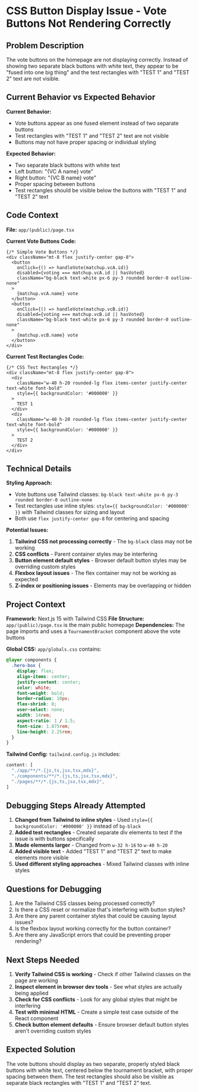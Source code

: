 # CSS Button Display Issue - Vote Buttons Not Rendering Correctly

## Problem Description

The vote buttons on the homepage are not displaying correctly. Instead of showing two separate black buttons with white text, they appear to be "fused into one big thing" and the test rectangles with "TEST 1" and "TEST 2" text are not visible.

## Current Behavior vs Expected Behavior

**Current Behavior:**
- Vote buttons appear as one fused element instead of two separate buttons
- Test rectangles with "TEST 1" and "TEST 2" text are not visible
- Buttons may not have proper spacing or individual styling

**Expected Behavior:**
- Two separate black buttons with white text
- Left button: "{VC A name} vote" 
- Right button: "{VC B name} vote"
- Proper spacing between buttons
- Test rectangles should be visible below the buttons with "TEST 1" and "TEST 2" text

## Code Context

**File:** `app/(public)/page.tsx`

**Current Vote Buttons Code:**
```tsx
{/* Simple Vote Buttons */}
<div className="mt-8 flex justify-center gap-8">
  <button
    onClick={() => handleVote(matchup.vcA.id)}
    disabled={voting === matchup.vcA.id || hasVoted}
    className="bg-black text-white px-6 py-3 rounded border-0 outline-none"
  >
    {matchup.vcA.name} vote
  </button>
  <button
    onClick={() => handleVote(matchup.vcB.id)}
    disabled={voting === matchup.vcB.id || hasVoted}
    className="bg-black text-white px-6 py-3 rounded border-0 outline-none"
  >
    {matchup.vcB.name} vote
  </button>
</div>
```

**Current Test Rectangles Code:**
```tsx
{/* CSS Test Rectangles */}
<div className="mt-8 flex justify-center gap-8">
  <div 
    className="w-40 h-20 rounded-lg flex items-center justify-center text-white font-bold"
    style={{ backgroundColor: '#000000' }}
  >
    TEST 1
  </div>
  <div 
    className="w-40 h-20 rounded-lg flex items-center justify-center text-white font-bold"
    style={{ backgroundColor: '#000000' }}
  >
    TEST 2
  </div>
</div>
```

## Technical Details

**Styling Approach:**
- Vote buttons use Tailwind classes: `bg-black text-white px-6 py-3 rounded border-0 outline-none`
- Test rectangles use inline styles: `style={{ backgroundColor: '#000000' }}` with Tailwind classes for sizing and layout
- Both use `flex justify-center gap-8` for centering and spacing

**Potential Issues:**
1. **Tailwind CSS not processing correctly** - The `bg-black` class may not be working
2. **CSS conflicts** - Parent container styles may be interfering
3. **Button element default styles** - Browser default button styles may be overriding custom styles
4. **Flexbox layout issues** - The flex container may not be working as expected
5. **Z-index or positioning issues** - Elements may be overlapping or hidden

## Project Context

**Framework:** Next.js 15 with Tailwind CSS
**File Structure:** `app/(public)/page.tsx` is the main public homepage
**Dependencies:** The page imports and uses a `TournamentBracket` component above the vote buttons

**Global CSS:** `app/globals.css` contains:
```css
@layer components {
  .hero-box {
    display: flex;
    align-items: center;
    justify-content: center;
    color: white;
    font-weight: bold;
    border-radius: 10px;
    flex-shrink: 0;
    user-select: none;
    width: 14rem;
    aspect-ratio: 1 / 1.5;
    font-size: 1.875rem;
    line-height: 2.25rem;
  }
}
```

**Tailwind Config:** `tailwind.config.js` includes:
```javascript
content: [
  "./app/**/*.{js,ts,jsx,tsx,mdx}",
  "./components/**/*.{js,ts,jsx,tsx,mdx}",
  "./pages/**/*.{js,ts,jsx,tsx,mdx}",
]
```

## Debugging Steps Already Attempted

1. **Changed from Tailwind to inline styles** - Used `style={{ backgroundColor: '#000000' }}` instead of `bg-black`
2. **Added test rectangles** - Created separate div elements to test if the issue is with buttons specifically
3. **Made elements larger** - Changed from `w-32 h-16` to `w-40 h-20`
4. **Added visible text** - Added "TEST 1" and "TEST 2" text to make elements more visible
5. **Used different styling approaches** - Mixed Tailwind classes with inline styles

## Questions for Debugging

1. Are the Tailwind CSS classes being processed correctly?
2. Is there a CSS reset or normalize that's interfering with button styles?
3. Are there any parent container styles that could be causing layout issues?
4. Is the flexbox layout working correctly for the button container?
5. Are there any JavaScript errors that could be preventing proper rendering?

## Next Steps Needed

1. **Verify Tailwind CSS is working** - Check if other Tailwind classes on the page are working
2. **Inspect element in browser dev tools** - See what styles are actually being applied
3. **Check for CSS conflicts** - Look for any global styles that might be interfering
4. **Test with minimal HTML** - Create a simple test case outside of the React component
5. **Check button element defaults** - Ensure browser default button styles aren't overriding custom styles

## Expected Solution

The vote buttons should display as two separate, properly styled black buttons with white text, centered below the tournament bracket, with proper spacing between them. The test rectangles should also be visible as separate black rectangles with "TEST 1" and "TEST 2" text.
